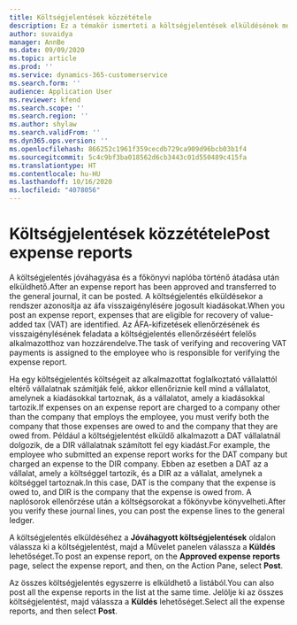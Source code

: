 ```yaml
---
title: Költségjelentések közzététele
description: Ez a témakör ismerteti a költségjelentések elküldésének módját.
author: suvaidya
manager: AnnBe
ms.date: 09/09/2020
ms.topic: article
ms.prod: ''
ms.service: dynamics-365-customerservice
ms.search.form: ''
audience: Application User
ms.reviewer: kfend
ms.search.scope: ''
ms.search.region: ''
ms.author: shylaw
ms.search.validFrom: ''
ms.dyn365.ops.version: ''
ms.openlocfilehash: 866252c1961f359cecdb729ca909d96bcb03b1f4
ms.sourcegitcommit: 5c4c9bf3ba018562d6cb3443c01d550489c415fa
ms.translationtype: HT
ms.contentlocale: hu-HU
ms.lasthandoff: 10/16/2020
ms.locfileid: "4078056"
---
```

# <a name="post-expense-reports"></a><span data-ttu-id="56b14-103">Költségjelentések közzététele</span><span class="sxs-lookup"><span data-stu-id="56b14-103">Post expense reports</span></span>

<span data-ttu-id="56b14-104">A költségjelentés jóváhagyása és a főkönyvi naplóba történő átadása után elküldhető.</span><span class="sxs-lookup"><span data-stu-id="56b14-104">After an expense report has been approved and transferred to the general journal, it can be posted.</span></span> <span data-ttu-id="56b14-105">A költségjelentés elküldésekor a rendszer azonosítja az áfa visszaigénylésére jogosult kiadásokat.</span><span class="sxs-lookup"><span data-stu-id="56b14-105">When you post an expense report, expenses that are eligible for recovery of value-added tax (VAT) are identified.</span></span> <span data-ttu-id="56b14-106">Az ÁFA-kifizetések ellenőrzésének és visszaigénylésének feladata a költségjelentés ellenőrzéséért felelős alkalmazotthoz van hozzárendelve.</span><span class="sxs-lookup"><span data-stu-id="56b14-106">The task of verifying and recovering VAT payments is assigned to the employee who is responsible for verifying the expense report.</span></span>

<span data-ttu-id="56b14-107">Ha egy költségjelentés költségeit az alkalmazottat foglalkoztató vállalattól eltérő vállalatnak számítják felé, akkor ellenőriznie kell mind a vállalatot, amelynek a kiadásokkal tartoznak, ás a vállalatot, amely a kiadásokkal tartozik.</span><span class="sxs-lookup"><span data-stu-id="56b14-107">If expenses on an expense report are charged to a company other than the company that employs the employee, you must verify both the company that those expenses are owed to and the company that they are owed from.</span></span> <span data-ttu-id="56b14-108">Például a költségjelentést elküldő alkalmazott a DAT vállalatnál dolgozik, de a DIR vállalatnak számított fel egy kiadást.</span><span class="sxs-lookup"><span data-stu-id="56b14-108">For example, the employee who submitted an expense report works for the DAT company but charged an expense to the DIR company.</span></span> <span data-ttu-id="56b14-109">Ebben az esetben a DAT az a vállalat, amely a költséggel tartozik, és a DIR az a vállalat, amelynek a költséggel tartoznak.</span><span class="sxs-lookup"><span data-stu-id="56b14-109">In this case, DAT is the company that the expense is owed to, and DIR is the company that the expense is owed from.</span></span> <span data-ttu-id="56b14-110">A naplósorok ellenőrzése után a költségsorokat a főkönyvbe könyvelheti.</span><span class="sxs-lookup"><span data-stu-id="56b14-110">After you verify these journal lines, you can post the expense lines to the general ledger.</span></span>

<span data-ttu-id="56b14-111">A költségjelentés elküldéséhez a **Jóváhagyott költségjelentések** oldalon válassza ki a költségjelentést, majd a Művelet panelen válassza a **Küldés** lehetőséget.</span><span class="sxs-lookup"><span data-stu-id="56b14-111">To post an expense report, on the **Approved expense reports** page, select the expense report, and then, on the Action Pane, select **Post**.</span></span>

<span data-ttu-id="56b14-112">Az összes költségjelentés egyszerre is elküldhető a listából.</span><span class="sxs-lookup"><span data-stu-id="56b14-112">You can also post all the expense reports in the list at the same time.</span></span> <span data-ttu-id="56b14-113">Jelölje ki az összes költségjelentést, majd válassza a **Küldés** lehetőséget.</span><span class="sxs-lookup"><span data-stu-id="56b14-113">Select all the expense reports, and then select **Post**.</span></span>
